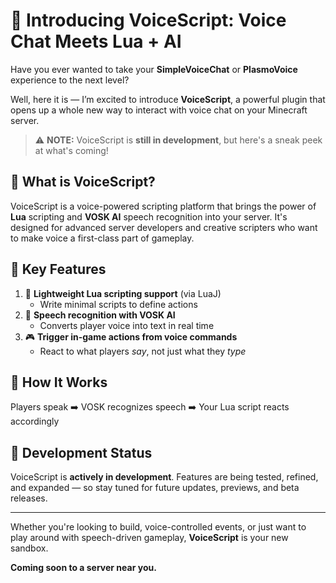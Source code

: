 # 🎤 Introducing **VoiceScript**: Voice Chat Meets Lua + AI

Have you ever wanted to take your **SimpleVoiceChat** or **PlasmoVoice** experience to the next level?

Well, here it is — I’m excited to introduce **VoiceScript**, a powerful plugin that opens up a whole new way to interact with voice chat on your Minecraft server.

> ⚠️ **NOTE:** VoiceScript is **still in development**, but here's a sneak peek at what's coming!

## 🚀 What is VoiceScript?

VoiceScript is a voice-powered scripting platform that brings the power of **Lua** scripting and **VOSK AI** speech recognition into your server. It's designed for advanced server developers and creative scripters who want to make voice a first-class part of gameplay.

## 🔧 Key Features

1. 📜 **Lightweight Lua scripting support** (via LuaJ)
   - Write minimal scripts to define actions
2. 🧠 **Speech recognition with VOSK AI**
   - Converts player voice into text in real time
3. 🎮 **Trigger in-game actions from voice commands**
   - React to what players *say*, not just what they *type*

## 🔄 How It Works

Players speak ➡️ VOSK recognizes speech ➡️ Your Lua script reacts accordingly

## 🚫 Development Status

VoiceScript is **actively in development**. Features are being tested, refined, and expanded — so stay tuned for future updates, previews, and beta releases.

---

Whether you're looking to build, voice-controlled events, or just want to play around with speech-driven gameplay, **VoiceScript** is your new sandbox.

**Coming soon to a server near you.**
